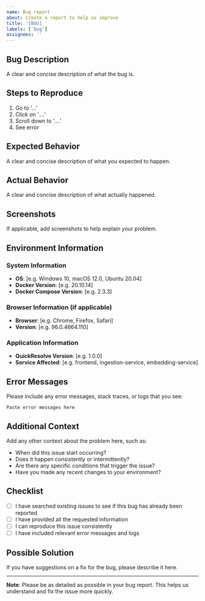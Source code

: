 ```yaml
---
name: Bug report
about: Create a report to help us improve
title: '[BUG] '
labels: ['bug']
assignees: ''
---
```


## Bug Description

A clear and concise description of what the bug is.

## Steps to Reproduce

1. Go to '...'
2. Click on '....'
3. Scroll down to '....'
4. See error

## Expected Behavior

A clear and concise description of what you expected to happen.

## Actual Behavior

A clear and concise description of what actually happened.

## Screenshots

If applicable, add screenshots to help explain your problem.

## Environment Information

### System Information
- **OS**: [e.g. Windows 10, macOS 12.0, Ubuntu 20.04]
- **Docker Version**: [e.g. 20.10.14]
- **Docker Compose Version**: [e.g. 2.3.3]

### Browser Information (if applicable)
- **Browser**: [e.g. Chrome, Firefox, Safari]
- **Version**: [e.g. 96.0.4664.110]

### Application Information
- **QuickResolve Version**: [e.g. 1.0.0]
- **Service Affected**: [e.g. frontend, ingestion-service, embedding-service]

## Error Messages

Please include any error messages, stack traces, or logs that you see:

```
Paste error messages here
```

## Additional Context

Add any other context about the problem here, such as:
- When did this issue start occurring?
- Does it happen consistently or intermittently?
- Are there any specific conditions that trigger the issue?
- Have you made any recent changes to your environment?

## Checklist

- [ ] I have searched existing issues to see if this bug has already been reported
- [ ] I have provided all the requested information
- [ ] I can reproduce this issue consistently
- [ ] I have included relevant error messages and logs

## Possible Solution

If you have suggestions on a fix for the bug, please describe it here.

---

**Note**: Please be as detailed as possible in your bug report. This helps us understand and fix the issue more quickly. 